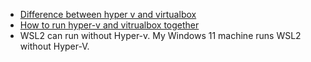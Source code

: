 + [Difference between hyper v and virtualbox](https://www.parallels.com/blogs/ras/hyperv-vs-virtualbox/)
+ [How to run hyper-v and vitrualbox together](https://www.how2shout.com/how-to/use-virtualbox-and-hyper-v-together-on-windows-10.html)
+ WSL2 can run without Hyper-v. My Windows 11 machine runs WSL2 without Hyper-V. 
